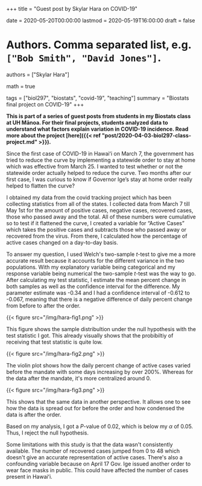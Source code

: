+++
title = "Guest post by Skylar Hara on COVID-19"

date = 2020-05-20T00:00:00
lastmod = 2020-05-19T16:00:00
draft = false

# Authors. Comma separated list, e.g. `["Bob Smith", "David Jones"]`.
authors = ["Skylar Hara"]

math = true

tags = ["biol297", "biostats", "covid-19", "teaching"]
summary = "Biostats final project on COVID-19"
+++

**This is part of a series of guest posts from students in my Biostats class at UH Mānoa. For their final projects, students analyzed data to understand what factors explain variation in COVID-19 incidence. Read more about the project [here]({{< ref "post/2020-04-03-biol297-class-project.md" >}}).**

Since the first case of COVID-19 in Hawaiʻi on March 7, the government has tried to reduce the curve by implementing a statewide order to stay at home which was effective from March 25. I wanted to test whether or not the statewide order actually helped to reduce the curve. Two months after our first case, I was curious to know if Governor Ige’s stay at home order really helped to flatten the curve?

I obtained my data from the covid tracking project which has been collecting statistics from all of the states. I collected data from March 7 till May 1st for the amount of positive cases, negative cases, recovered cases, those who passed away and the total. All of these numbers were cumulative so to test if it flattened the curve, I created a variable for “Active Cases” which takes the positive cases and subtracts those who passed away or recovered from the virus. From there, I calculated how the percentage of active cases changed on a day-to-day basis.

To answer my question, I used Welch's two-sample *t*-test to give me a more accurate result because it accounts for the different variance in the two populations. With my explanatory variable being categorical and my response variable being numerical the two-sample *t*-test was the way to go. After calculating my test statistic, I estimate the mean percent change in both samples as well as the confidence interval for the difference. My parameter estimate was -0.34 and I had a confidence interval of -0.612 to -0.067, meaning that there is a negative difference of daily percent change from before to after the order.

 {{< figure src="/img/hara-fig1.png" >}}

This figure shows the sample distribultion under the null hypothesis with the test statistic I got. This already visually shows that the probibiltiy of receiving that test statistic is quite low. 

 {{< figure src="/img/hara-fig2.png" >}}

The violin plot shows how the daily percent change of active cases varied before the mandate with some days increasing by over 200%. Whereas for the data after the mandate, it's more centralized around 0.

 {{< figure src="/img/hara-fig3.png" >}}

This shows that the same data in another perspective. It allows one to see how the data is spread out for before the order and how condensed the data is after the order. 

Based on my analysis, I got a *P*-value of 0.02, which is below my $\alpha$ of 0.05. Thus, I reject the null hypothesis. 

Some limitations with this study is that the data wasn't consistently available. The number of recovered cases jumped from 0 to 48 which doesn't give an accurate representation of active cases. There's also a confounding variable because on April 17 Gov. Ige issued another order to wear face masks in public. This could have affected the number of cases present in Hawaiʻi. 